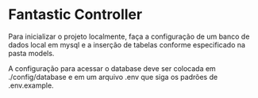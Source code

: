 
# Fantastic Controller

Para inicializar o projeto localmente, faça a configuração de um banco de dados local em mysql
e a inserção de tabelas conforme especificado na pasta models.

A configuração para acessar o database deve ser colocada em ./config/database 
e em um arquivo .env que siga os padrões de .env.example.

